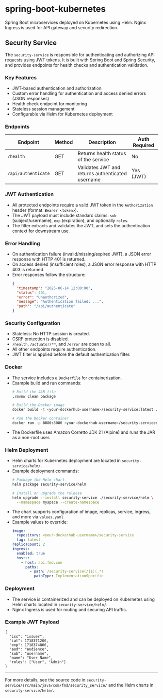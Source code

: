 # spring-boot-kubernetes
Spring Boot microservices deployed on Kubernetes using Helm. Nginx Ingress is used for API gateway and security redirection.

## Security Service

The `security-service` is responsible for authenticating and authorizing API requests using JWT tokens. It is built with Spring Boot and Spring Security, and provides endpoints for health checks and authentication validation.

### Key Features
- JWT-based authentication and authorization
- Custom error handling for authentication and access denied errors (JSON responses)
- Health check endpoint for monitoring
- Stateless session management
- Configurable via Helm for Kubernetes deployment

### Endpoints

| Endpoint            | Method | Description                                      | Auth Required |
|---------------------|--------|--------------------------------------------------|---------------|
| `/health`           | GET    | Returns health status of the service             | No            |
| `/api/authenticate` | GET    | Validates JWT and returns authenticated username | Yes (JWT)     |

### JWT Authentication
- All protected endpoints require a valid JWT token in the `Authorization` header (format: `Bearer <token>`).
- The JWT payload must include standard claims: `sub` (subject/username), `exp` (expiration), and optionally `roles`.
- The filter extracts and validates the JWT, and sets the authentication context for downstream use.

### Error Handling
- On authentication failure (invalid/missing/expired JWT), a JSON error response with HTTP 401 is returned.
- On access denied (insufficient roles), a JSON error response with HTTP 403 is returned.
- Error responses follow the structure:
  ```json
  {
    "timestamp": "2025-06-14 12:00:00",
    "status": 401,
    "error": "Unauthorized",
    "message": "Authentication failed: ...",
    "path": "/api/authenticate"
  }
  ```

### Security Configuration
- Stateless: No HTTP session is created.
- CSRF protection is disabled.
- `/health`, `/actuator/**`, and `/error` are open to all.
- All other endpoints require authentication.
- JWT filter is applied before the default authentication filter.

### Docker
- The service includes a `Dockerfile` for containerization.
- Example build and run commands:
  ```sh
  # Build the JAR file
  ./mvnw clean package

  # Build the Docker image
  docker build -t <your-dockerhub-username>/security-service:latest ./security-service

  # Run the Docker container
  docker run -p 8080:8080 <your-dockerhub-username>/security-service:latest
  ```
- The Dockerfile uses Amazon Corretto JDK 21 (Alpine) and runs the JAR as a non-root user.

### Helm Deployment
- Helm charts for Kubernetes deployment are located in `security-service/helm/`.
- Example deployment commands:
  ```sh
  # Package the Helm chart
  helm package security-service/helm

  # Install or upgrade the release
  helm upgrade --install security-service ./security-service/helm \
    --namespace myspace --create-namespace
  ```
- The chart supports configuration of image, replicas, service, ingress, and more via `values.yaml`.
- Example values to override:
  ```yaml
  image:
    repository: <your-dockerhub-username>/security-service
    tag: latest
  replicaCount: 2
  ingress:
    enabled: true
    hosts:
      - host: api.fmd.com
        paths:
          - path: /security-service(/|$)(.*)
            pathType: ImplementationSpecific
  ```

### Deployment
- The service is containerized and can be deployed on Kubernetes using Helm charts located in `security-service/helm/`.
- Nginx Ingress is used for routing and securing API traffic.

### Example JWT Payload
```
{
  "iss": "issuer",
  "iat": 1718371200,
  "exp": 1718374800,
  "aud": "audience",
  "sub": "username",
  "name": "User Name",
  "roles": ["User", "Admin"]
}
```

---
For more details, see the source code in `security-service/src/main/java/com/fmd/security_service/` and the Helm charts in `security-service/helm/`.
